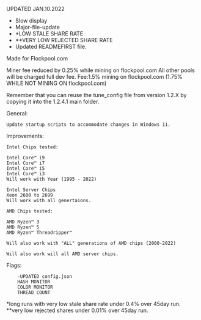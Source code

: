 UPDATED JAN.10.2022

- Slow display 
- Major-file-update
- *LOW STALE SHARE RATE 
- **VERY LOW REJECTED SHARE RATE
- Updated READMEFIRST file.

Made for Flockpool.com

Miner fee reduced by 0.25% while mining on flockpool.com  All other pools will be charged full dev fee.
Fee:1.5% mining on flockpool.com (1.75% WHILE NOT MINING ON flockpool.com) 

Remember that you can reuse the tune_config file from version 1.2.X by copying it into the 1.2.4.1 main folder.

General:

    Update startup scripts to accommodate changes in Windows 11.
    
Improvements:
    
    Intel Chips tested:

    Intel Core™ i9
    Intel Core™ i7 
    Intel Core™ i5
    Intel Core™ i3
    Will work with Year (1995 - 2022)

    Intel Server Chips
    Xeon 2600 to 2699 
    Will work with all genertaions. 

    AMD Chips tested:
    
    AMD Ryzen™ 3
    AMD Ryzen™ 5
    AMD Ryzen™ Threadripper™
    
    Will also work with "ALL" generations of AMD chips (2000-2022)

    Will also work will all AMD server chips.
  
Flags:

        -UPDATED config.json
        HASH MONITOR
        COLOR MONITOR
        THREAD COUNT
        
*long runs with very low stale share rate under 0.4% over 45day run.  
**very low rejected shares under 0.01% over 45day run. 
